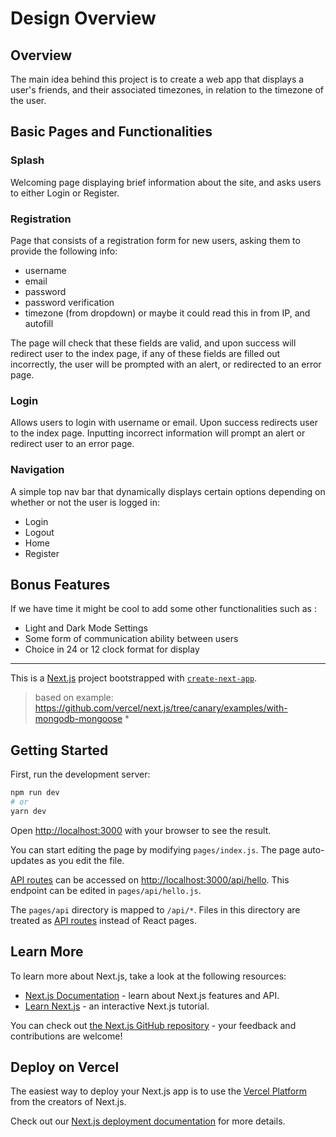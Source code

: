 # Design Overview

## Overview
The main idea behind this project is to create a web app that displays a user's friends, and their associated timezones, in relation to the timezone of the user.

## Basic Pages and Functionalities
### Splash
Welcoming page displaying brief information about the site, and asks users to either Login or Register.

### Registration
Page that consists of a registration form for new users, asking them to provide the following info:
- username
- email
- password
- password verification
- timezone (from dropdown) or maybe it could read this in from IP, and autofill

The page will check that these fields are valid, and upon success will redirect user to the index page, if any of these fields are filled out incorrectly, the user will be prompted with an alert, or redirected to an error page.

### Login
Allows users to login with username or email. Upon success redirects user to the index page. Inputting incorrect information will prompt an alert or redirect user to an error page.

### Navigation
A simple top nav bar that dynamically displays certain options depending on whether or not the user is logged in:
- Login
- Logout
- Home
- Register

## Bonus Features
If we have time it might be cool to add some other functionalities such as :
- Light and Dark Mode Settings
- Some form of communication ability between users
- Choice in 24 or 12 clock format for display

---

This is a [Next.js](https://nextjs.org/) project bootstrapped with [`create-next-app`](https://github.com/vercel/next.js/tree/canary/packages/create-next-app).

> based on example: https://github.com/vercel/next.js/tree/canary/examples/with-mongodb-mongoose *

## Getting Started

First, run the development server:

```bash
npm run dev
# or
yarn dev
```

Open [http://localhost:3000](http://localhost:3000) with your browser to see the result.

You can start editing the page by modifying `pages/index.js`. The page auto-updates as you edit the file.

[API routes](https://nextjs.org/docs/api-routes/introduction) can be accessed on [http://localhost:3000/api/hello](http://localhost:3000/api/hello). This endpoint can be edited in `pages/api/hello.js`.

The `pages/api` directory is mapped to `/api/*`. Files in this directory are treated as [API routes](https://nextjs.org/docs/api-routes/introduction) instead of React pages.

## Learn More

To learn more about Next.js, take a look at the following resources:

- [Next.js Documentation](https://nextjs.org/docs) - learn about Next.js features and API.
- [Learn Next.js](https://nextjs.org/learn) - an interactive Next.js tutorial.

You can check out [the Next.js GitHub repository](https://github.com/vercel/next.js/) - your feedback and contributions are welcome!

## Deploy on Vercel

The easiest way to deploy your Next.js app is to use the [Vercel Platform](https://vercel.com/new?utm_medium=default-template&filter=next.js&utm_source=create-next-app&utm_campaign=create-next-app-readme) from the creators of Next.js.

Check out our [Next.js deployment documentation](https://nextjs.org/docs/deployment) for more details.

